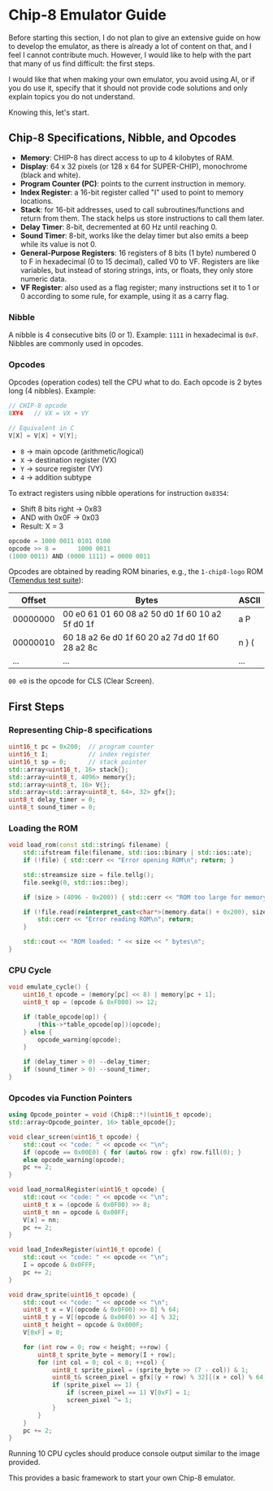 # Chip-8 Emulator Guide

Before starting this section, I do not plan to give an extensive guide on how to develop the emulator, as there is already a lot of content on that, and I feel I cannot contribute much. However, I would like to help with the part that many of us find difficult: the first steps.

I would like that when making your own emulator, you avoid using AI, or if you do use it, specify that it should not provide code solutions and only explain topics you do not understand.

Knowing this, let's start.

## Chip-8 Specifications, Nibble, and Opcodes

* **Memory**: CHIP-8 has direct access to up to 4 kilobytes of RAM.
* **Display**: 64 x 32 pixels (or 128 x 64 for SUPER-CHIP), monochrome (black and white).
* **Program Counter (PC)**: points to the current instruction in memory.
* **Index Register**: a 16-bit register called "I" used to point to memory locations.
* **Stack**: for 16-bit addresses, used to call subroutines/functions and return from them. The stack helps us store instructions to call them later.
* **Delay Timer**: 8-bit, decremented at 60 Hz until reaching 0.
* **Sound Timer**: 8-bit, works like the delay timer but also emits a beep while its value is not 0.
* **General-Purpose Registers**: 16 registers of 8 bits (1 byte) numbered 0 to F in hexadecimal (0 to 15 decimal), called V0 to VF. Registers are like variables, but instead of storing strings, ints, or floats, they only store numeric data.
* **VF Register**: also used as a flag register; many instructions set it to 1 or 0 according to some rule, for example, using it as a carry flag.

### Nibble

A nibble is 4 consecutive bits (0 or 1). Example: `1111` in hexadecimal is `0xF`. Nibbles are commonly used in opcodes.

### Opcodes

Opcodes (operation codes) tell the CPU what to do. Each opcode is 2 bytes long (4 nibbles). Example:

```c
// CHIP-8 opcode
8XY4   // VX = VX + VY

// Equivalent in C
V[X] = V[X] + V[Y];
```

* `8` → main opcode (arithmetic/logical)
* `X` → destination register (VX)
* `Y` → source register (VY)
* `4` → addition subtype

To extract registers using nibble operations for instruction `0x8354`:

* Shift 8 bits right → 0x83
* AND with 0x0F → 0x03
* Result: X = 3

```c
opcode = 1000 0011 0101 0100
opcode >> 8 =      1000 0011
(1000 0011) AND (0000 1111) = 0000 0011
```

Opcodes are obtained by reading ROM binaries, e.g., the `1-chip8-logo` ROM ([Temendus test suite](https://github.com/Timendus/chip8-test-suite?tab=readme-ov-file)):

| Offset   | Bytes                                           | ASCII |
| -------- | ----------------------------------------------- | ----- |
| 00000000 | 00 e0 61 01 60 08 a2 50 d0 1f 60 10 a2 5f d0 1f | a P   |
| 00000010 | 60 18 a2 6e d0 1f 60 20 a2 7d d0 1f 60 28 a2 8c | n } ( |
| ...      | ...                                             | ...   |

`00 e0` is the opcode for CLS (Clear Screen).

## First Steps

### Representing Chip-8 specifications

```c++
uint16_t pc = 0x200;  // program counter
uint16_t I;           // index register
uint16_t sp = 0;      // stack pointer
std::array<uint16_t, 16> stack{};
std::array<uint8_t, 4096> memory{};
std::array<uint8_t, 16> V{};
std::array<std::array<uint8_t, 64>, 32> gfx{};
uint8_t delay_timer = 0;
uint8_t sound_timer = 0;
```

### Loading the ROM

```c++
void load_rom(const std::string& filename) {
    std::ifstream file(filename, std::ios::binary | std::ios::ate);
    if (!file) { std::cerr << "Error opening ROM\n"; return; }

    std::streamsize size = file.tellg();
    file.seekg(0, std::ios::beg);

    if (size > (4096 - 0x200)) { std::cerr << "ROM too large for memory\n"; return; }

    if (!file.read(reinterpret_cast<char*>(memory.data() + 0x200), size)) {
        std::cerr << "Error reading ROM\n"; return;
    }

    std::cout << "ROM loaded: " << size << " bytes\n";
}
```

### CPU Cycle

```c++
void emulate_cycle() {
    uint16_t opcode = (memory[pc] << 8) | memory[pc + 1];
    uint8_t op = (opcode & 0xF000) >> 12;

    if (table_opcode[op]) {
        (this->*table_opcode[op])(opcode);
    } else {
        opcode_warning(opcode);
    }

    if (delay_timer > 0) --delay_timer;
    if (sound_timer > 0) --sound_timer;
}
```

### Opcodes via Function Pointers

```c++
using Opcode_pointer = void (Chip8::*)(uint16_t opcode);
std::array<Opcode_pointer, 16> table_opcode{};

void clear_screen(uint16_t opcode) {
    std::cout << "code: " << opcode << "\n";
    if (opcode == 0x00E0) { for (auto& row : gfx) row.fill(0); } 
    else opcode_warning(opcode);
    pc += 2;
}

void load_normalRegister(uint16_t opcode) {
    std::cout << "code: " << opcode << "\n";
    uint8_t x = (opcode & 0x0F00) >> 8;
    uint8_t nn = opcode & 0x00FF;
    V[x] = nn;
    pc += 2;
}

void load_IndexRegister(uint16_t opcode) {
    std::cout << "code: " << opcode << "\n";
    I = opcode & 0x0FFF;
    pc += 2;
}

void draw_sprite(uint16_t opcode) {
    std::cout << "code: " << opcode << "\n";
    uint8_t x = V[(opcode & 0x0F00) >> 8] % 64;
    uint8_t y = V[(opcode & 0x00F0) >> 4] % 32;
    uint8_t height = opcode & 0x000F;
    V[0xF] = 0;

    for (int row = 0; row < height; ++row) {
        uint8_t sprite_byte = memory[I + row];
        for (int col = 0; col < 8; ++col) {
            uint8_t sprite_pixel = (sprite_byte >> (7 - col)) & 1;
            uint8_t& screen_pixel = gfx[(y + row) % 32][(x + col) % 64];
            if (sprite_pixel == 1) {
                if (screen_pixel == 1) V[0xF] = 1;
                screen_pixel ^= 1;
            }
        }
    }
    pc += 2;
}
```

Running 10 CPU cycles should produce console output similar to the image provided.

This provides a basic framework to start your own Chip-8 emulator.
